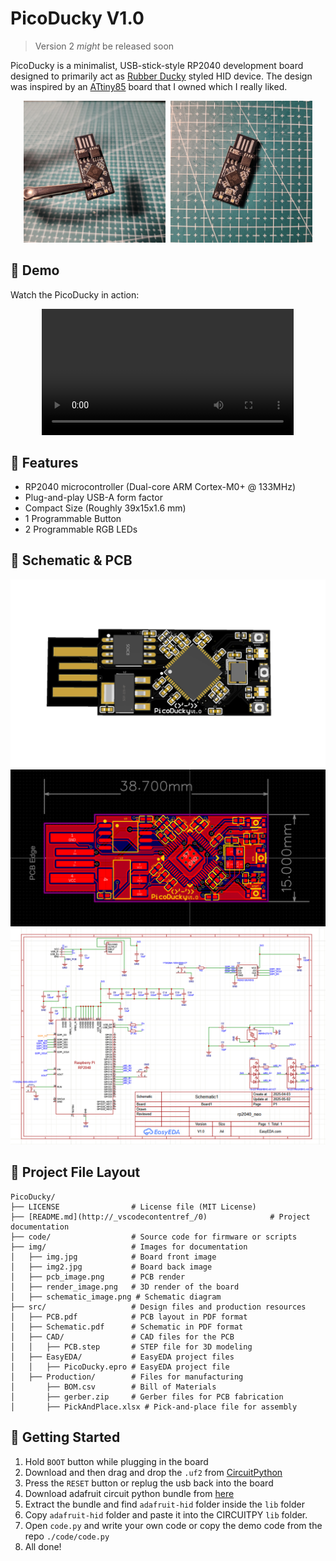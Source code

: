 # PicoDucky V1.0
> Version 2 *might* be released soon


PicoDucky is a minimalist, USB-stick-style RP2040 development board designed to primarily act as [Rubber Ducky](https://shop.hak5.org/products/usb-rubber-ducky) styled HID device. The design was inspired by an [ATtiny85](https://www.pcboard.ca/mini-attiny85-usb) board that I owned which I really liked.



<p align="center">
  <img src="./img/img.jpg" alt="Board Front" width="45%" style="margin-right: 5px;" />
  <img src="./img/img2.jpg" alt="Board Back" width="45%" />
</p>

## 🎥 Demo

Watch the PicoDucky in action:

<p align="center">
  <video src="./img/demo.mp4" controls width="80%"></video>
</p>

## 🔧 Features

- RP2040 microcontroller (Dual-core ARM Cortex-M0+ @ 133MHz)
- Plug-and-play USB-A form factor
- Compact Size (Roughly 39x15x1.6 mm)
- 1 Programmable Button
- 2 Programmable RGB LEDs

## 📐 Schematic & PCB
![Image](./img/render_image.png)
![Image](./img/pcb_image.png)
![Image](./img/schematic_image.png)

## 📂 Project File Layout

```plaintext
PicoDucky/
├── LICENSE                # License file (MIT License)
├── [README.md](http://_vscodecontentref_/0)              # Project documentation
├── code/                  # Source code for firmware or scripts
├── img/                   # Images for documentation
│   ├── img.jpg            # Board front image
│   ├── img2.jpg           # Board back image
│   ├── pcb_image.png      # PCB render
│   ├── render_image.png   # 3D render of the board
│   ├── schematic_image.png # Schematic diagram
├── src/                   # Design files and production resources
│   ├── PCB.pdf            # PCB layout in PDF format
│   ├── Schematic.pdf      # Schematic in PDF format
│   ├── CAD/               # CAD files for the PCB
│   │   ├── PCB.step       # STEP file for 3D modeling
│   ├── EasyEDA/           # EasyEDA project files
│   │   ├── PicoDucky.epro # EasyEDA project file
│   ├── Production/        # Files for manufacturing
│       ├── BOM.csv        # Bill of Materials
│       ├── gerber.zip     # Gerber files for PCB fabrication
│       ├── PickAndPlace.xlsx # Pick-and-place file for assembly
```

##  🚀 Getting Started

1. Hold `BOOT` button while plugging in the board
2. Download and then drag and drop the `.uf2` from [CircuitPython](https://circuitpython.org/board/raspberry_pi_pico/)
3. Press the `RESET` button or replug the usb back into the board
4. Download adafruit circuit python bundle from [here](https://circuitpython.org/libraries)
5. Extract the bundle and find `adafruit-hid` folder inside the `lib` folder
6. Copy `adafruit-hid` folder and paste it into the CIRCUITPY `lib` folder.
7. Open `code.py` and write your own code or copy the demo code from the repo `./code/code.py`
8. All done!

